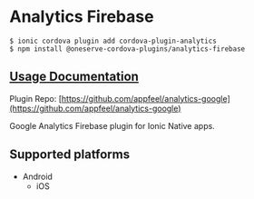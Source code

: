# Analytics Firebase

```
$ ionic cordova plugin add cordova-plugin-analytics
$ npm install @oneserve-cordova-plugins/analytics-firebase
```

## [Usage Documentation](https://oneserve.gitbook.io/oneserve-cordova-plugins/plugins/analytics-firebase/)

Plugin Repo: [https://github.com/appfeel/analytics-google](https://github.com/appfeel/analytics-google)

Google Analytics Firebase plugin for Ionic Native apps.

## Supported platforms

- Android
  - iOS
  


